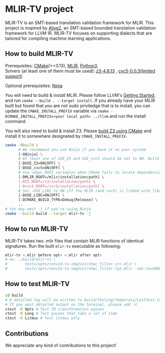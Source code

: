 # MLIR-TV project

MLIR-TV is an SMT-based translation validation framework for MLIR.
This project is inspired by [Alive2](https://github.com/aliveToolkit/alive2), an SMT-based bounded translation validation framework for LLVM IR.
MLIR-TV focuses on supporting dialects that are tailored for compiling machine learning applications.

## How to build MLIR-TV

Prerequisites: [CMake](https://cmake.org/download/)(>=3.13),
[MLIR](https://github.com/llvm/llvm-project),
[Python3](https://www.python.org/downloads/),  
Solvers (at least one of them must be used):
[z3-4.8.13](https://github.com/Z3Prover/z3/releases/tag/z3-4.8.13) ,
[cvc5-0.0.3(limited support)](https://github.com/cvc5/cvc5/releases/tag/cvc5-0.0.3)

Optional prerequisites: [Ninja](https://ninja-build.org/)  

You will need to build & install MLIR.
Please follow LLVM's [Getting Started](https://llvm.org/docs/GettingStarted.html#getting-the-source-code-and-building-llvm), and run `cmake --build . --target install`.
If you already have your MLIR built but found that you are not sudo priviledge that is to install, you can update the `CMAKE_INSTALL_PREFIX` variable via
`cmake -DCMAKE_INSTALL_PREFIX=<your local path> ../llvm` and run the install command.

You will also need to build & install Z3.
Please [build Z3 using CMake](https://github.com/Z3Prover/z3/blob/master/README-CMake.md) and install it to somewhere designated by `CMAKE_INSTALL_PREFIX`.

```bash
cmake -Bbuild \
      # We recommend you use Ninja if you have it on your system
      [-GNinja] \
      # At least one of USE_Z3 and USE_cvc5 should be set to ON. Build will fail otherwise.
      [-DUSE_Z3=ON|OFF] \
      [-DUSE_cvc5=ON|OFF] \
      # Use <dep>_ROOT variables when CMake fails to locate dependencies on its own
      [-DMLIR_ROOT=/mlir/installation/path] \
      [-DZ3_ROOT=/z3/installation/path] \
      [-Dcvc5_ROOT=/cvc5/installation/path] \
      # Set -USE_LIBC to ON iff the MLIR (and cvc5) is linked with libc++
      [-DUSE_LIBC=ON|OFF] \
      [-DCMAKE_BUILD_TYPE=Debug|Release] \
      ..
# You may omit -j if you're using Ninja
cmake --build build --target mlir-tv -j
```

## How to run MLIR-TV

MLIR-TV takes two .mlir files that contain MLIR functions of identical signatures.
Run the built `mlir-tv` executable as following:
```bash
mlir-tv <.mlir before opt> <.mlir after opt>
# ex: ./build/mlir-tv \
#        tests/opts/conv2d-to-img2col/nhwc_filter.src.mlir \
#        tests/opts/conv2d-to-img2col/nhwc_filter.tgt.mlir -smt-to=5000
```

## How to test MLIR-TV
```bash
cd build
# A detailed log will be written to build/Testing/Temporary/LastTest.log
# If you want detailed output on the terminal, please add -V
ctest -R Opts # Test IR transformation passes
ctest -R Long # Test passes that take a lot of time
ctest -R Litmus # Test litmus only
```

## Contributions

We appreciate any kind of contributions to this project!

